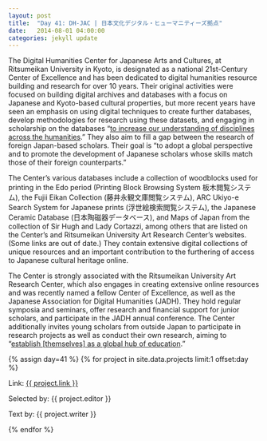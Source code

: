 ```yaml
---
layout: post
title:  "Day 41: DH-JAC | 日本文化デジタル・ヒューマニティーズ拠点"
date:   2014-08-01 04:00:00
categories: jekyll update
---
```


<!-- Remember to change the date above -->


The Digital Humanities Center for Japanese Arts and Cultures, at Ritsumeikan University in Kyoto, is designated as a national 21st-Century Center of Excellence and has been dedicated to digital humanities resource building and research for over 10 years. Their original activities were focused on building digital archives and databases with a focus on Japanese and Kyoto-based cultural properties, but more recent years have seen an emphasis on using digital techniques to create further databases, develop methodologies for research using these datasets, and engaging in scholarship on the databases “[to increase our understanding of disciplines across the humanities](http://www.dh-jac.net/background.html).” They also aim to fill a gap between the research of foreign Japan-based scholars. Their goal is “to adopt a global perspective and to promote the development of Japanese scholars whose skills match those of their foreign counterparts.” 

The Center’s various databases include a collection of woodblocks used for printing in the Edo period (Printing Block Browsing System 板木閲覧システム), the Fujii Eikan Collection (藤井永観文庫閲覧システム), ARC Ukiyo-e Search System for Japanese prints (浮世絵検索閲覧システム), the Japanese Ceramic Database (日本陶磁器データベース), and Maps of Japan from the collection of Sir Hugh and Lady Cortazzi, among others that are listed on the Center’s and Ritsumeikan University Art Research Center’s websites. (Some links are out of date.) They contain extensive digital collections of unique resources and an important contribution to the furthering of access to Japanese cultural heritage online.

The Center is strongly associated with the Ritsumeikan University Art Research Center, which also engages in creating extensive online resources and was recently named a fellow Center of Excellence, as well as the Japanese Association for Digital Humanities (JADH). They hold regular symposia and seminars, offer research and financial support for junior scholars, and participate in the JADH annual conference. The Center additionally invites young scholars from outside Japan to participate in research projects as well as conduct their own research, aiming to “[establish [themselves] as a global hub of education](http://www.dh-jac.net/education.html).” 



<!-- Remember to assign the day -->
{% assign day=41 %}
{% for project in site.data.projects limit:1 offset:day %}
<p>Link: <a href="{{ project.link }}">{{ project.link }}</a></p>
<p>Selected by: {{ project.editor }}</p>
<p>Text by: {{ project.writer }}</p>
{% endfor %}
